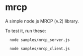 # mrcp 

A simple node.js MRCP (v.2) library.

To test it, run these:
```
  node samples/mrcp_server.js

  node samples/mrcp_client.js
```

